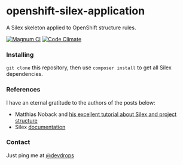 # openshift-silex-application

A Silex skeleton applied to OpenShift structure rules.

[![Magnum CI](https://magnum-ci.com/status/8c1bff9b73914491347aad3157fcb757.png)](https://magnum-ci.com/projects/3363)
[![Code Climate](https://codeclimate.com/github/devdrops/openshift-silex-application/badges/gpa.svg)](https://codeclimate.com/github/devdrops/openshift-silex-application)

### Installing
`git clone` this repository, then use `composer install` to get all Silex dependencies.

### References
I have an eternal gratitude to the authors of the posts below:
+ Matthias Noback and [his excellent tutorial about Silex and project structure](http://php-and-symfony.matthiasnoback.nl/2012/01/silex-getting-your-project-structure-right/)
+ Silex [documentation](http://silex.sensiolabs.org/documentation)

### Contact
Just ping me at [@devdrops](https://twitter.com/devdrops)
